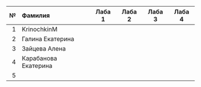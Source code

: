 <div id="header" align="center">
  <div id="main">
  </div>
  
| **№**	| **Фамилия**  	| **Лаба 1** 	| **Лаба 2** 	| **Лаба 3** 	| **Лаба 4** 	|
|------:	|:--------------|:----------:	|:----------:	|:----------:	|:----------:	|
|     1 	|    KrinochkinM   |           	|           	|            	|            	|  
|    2 	|  Галина Екатерина 	|           	|            	|            	|            	|
|    3 	|  Зайцева Алена 	|           	|            	|            	|            	|
|    4 	|  Карабанова Екатерина	|           	|            	|            	|            	|
|    5 	|   	|           	|            	|            	|            	|
</div>
